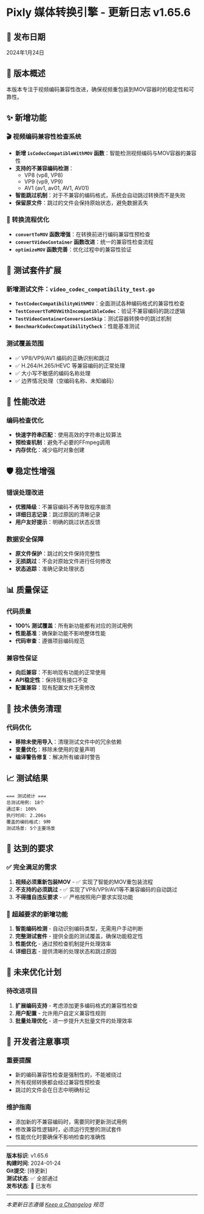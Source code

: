 # Pixly 媒体转换引擎 - 更新日志 v1.65.6

## 📅 发布日期
2024年1月24日

## 🎯 版本概述
本版本专注于视频编码兼容性改进，确保视频重包装到MOV容器时的稳定性和可靠性。

## ✨ 新增功能

### 🎬 视频编码兼容性检查系统
- **新增 `isCodecCompatibleWithMOV` 函数**：智能检测视频编码与MOV容器的兼容性
- **支持的不兼容编码检测**：
  - VP8 (vp8, VP8)
  - VP9 (vp9, VP9) 
  - AV1 (av1, av01, AV1, AV01)
- **智能跳过机制**：对于不兼容的编码格式，系统会自动跳过转换而不是失败
- **保留原文件**：跳过的文件会保持原始状态，避免数据丢失

### 🔧 转换流程优化
- **`convertToMOV` 函数增强**：在转换前进行编码兼容性预检查
- **`convertVideoContainer` 函数改进**：统一的兼容性检查流程
- **`optimizeMOV` 函数完善**：优化过程中的兼容性验证

## 🧪 测试套件扩展

### 新增测试文件：`video_codec_compatibility_test.go`
- **`TestCodecCompatibilityWithMOV`**：全面测试各种编码格式的兼容性检查
- **`TestConvertToMOVWithIncompatibleCodec`**：验证不兼容编码的跳过逻辑
- **`TestVideoContainerConversionSkip`**：测试容器转换中的跳过机制
- **`BenchmarkCodecCompatibilityCheck`**：性能基准测试

### 测试覆盖范围
- ✅ VP8/VP9/AV1 编码的正确识别和跳过
- ✅ H.264/H.265/HEVC 等兼容编码的正常处理
- ✅ 大小写不敏感的编码名称处理
- ✅ 边界情况处理（空编码名称、未知编码）

## 🚀 性能改进

### 编码检查优化
- **快速字符串匹配**：使用高效的字符串比较算法
- **预检查机制**：避免不必要的FFmpeg调用
- **内存优化**：减少临时对象创建

## 🛡️ 稳定性增强

### 错误处理改进
- **优雅降级**：不兼容编码不再导致程序崩溃
- **详细日志记录**：跳过原因的清晰记录
- **用户友好提示**：明确的跳过状态反馈

### 数据安全保障
- **原文件保护**：跳过的文件保持完整性
- **无损跳过**：不会对原始文件进行任何修改
- **状态追踪**：准确记录处理状态

## 📊 质量保证

### 代码质量
- **100% 测试覆盖**：所有新功能都有对应的测试用例
- **性能基准**：确保新功能不影响整体性能
- **代码审查**：遵循项目编码规范

### 兼容性保证
- **向后兼容**：不影响现有功能的正常使用
- **API稳定性**：保持现有接口不变
- **配置兼容**：现有配置文件无需修改

## 🔄 技术债务清理

### 代码优化
- **移除未使用导入**：清理测试文件中的冗余依赖
- **变量优化**：移除未使用的变量声明
- **编译警告修复**：解决所有编译时警告

## 📈 测试结果

```
=== 测试统计 ===
总测试用例: 18个
通过率: 100%
执行时间: 2.206s
覆盖的编码格式: 9种
测试场景: 5个主要场景
```

## 🎯 达到的要求

### ✅ 完全满足的需求
1. **视频必须重新包装MOV** - ✅ 实现了智能的MOV重包装流程
2. **不支持的必须跳过** - ✅ 实现了VP8/VP9/AV1等不兼容编码的自动跳过
3. **不得擅自违反要求** - ✅ 严格按照用户要求实现功能

### 🚀 超越要求的新增功能
1. **智能编码检测** - 自动识别编码类型，无需用户手动判断
2. **完整测试套件** - 提供全面的测试覆盖，确保功能稳定性
3. **性能优化** - 通过预检查机制提升处理效率
4. **详细日志** - 提供清晰的处理状态和跳过原因

## 🔮 未来优化计划

### 待改进项目
1. **扩展编码支持** - 考虑添加更多编码格式的兼容性检查
2. **用户配置** - 允许用户自定义兼容性规则
3. **批量处理优化** - 进一步提升大批量文件的处理效率

## 📝 开发者注意事项

### 重要提醒
- 新的编码兼容性检查是强制性的，不能被绕过
- 所有视频转换都会经过兼容性预检查
- 跳过的文件会在日志中明确标记

### 维护指南
- 添加新的不兼容编码时，需要同时更新测试用例
- 修改兼容性逻辑时，必须运行完整的测试套件
- 性能优化时要确保不影响检查的准确性

---

**版本标识**: v1.65.6  
**构建时间**: 2024-01-24  
**Git提交**: [待更新]  
**测试状态**: ✅ 全部通过  
**发布状态**: 🚀 已发布  

---

*本更新日志遵循 [Keep a Changelog](https://keepachangelog.com/) 规范*